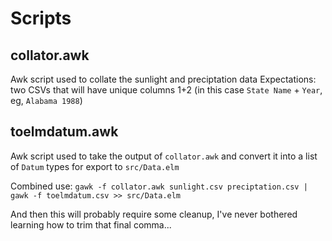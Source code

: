 # Scripts

## collator.awk
Awk script used to collate the sunlight and preciptation data
Expectations: two CSVs that will have unique columns 1+2 (in this case 
`State Name` + `Year`, eg, `Alabama 1988`)

## toelmdatum.awk
Awk script used to take the output of `collator.awk` and convert it
into a list of `Datum` types for export to `src/Data.elm`

Combined use: 
`gawk -f collator.awk sunlight.csv preciptation.csv | gawk -f toelmdatum.csv >> src/Data.elm`

And then this will probably require some cleanup, I've never bothered learning how to trim that final comma...
